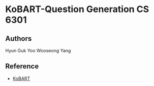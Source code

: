 # KoBART-Question Generation CS 6301

## Authors
Hyun Guk Yoo
Wooseong Yang 
  
## Reference
- [KoBART](https://github.com/SKT-AI/KoBART)
